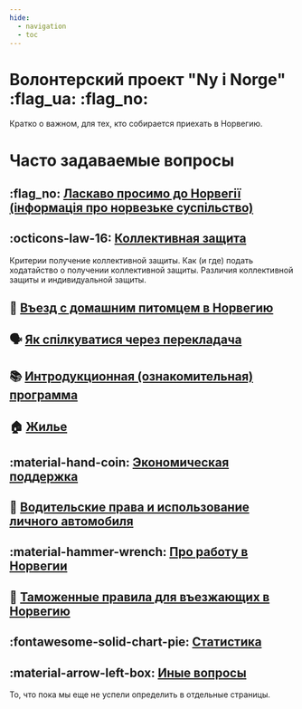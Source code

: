 ```yaml
---
hide:
  - navigation
  - toc
---
```


# **Волонтерский проект "Ny i Norge"** :flag_ua: :flag_no: 
Кратко о важном, для тех, кто собирается приехать в Норвегию.

# Часто задаваемые вопросы

## :flag_no: [Ласкаво просимо до Норвегії (інформація про норвезьке суспільство)](https://www.imdi.no/globalassets/illustrasjoner/ukraina/information-about-norwegian-society-2022---ukrainsk0822.pdf)

## :octicons-law-16: [Коллективная защита](collective-protection.md)
Критерии получение коллективной защиты. Как (и где) подать ходатайство о получении коллективной защиты. Различия коллективной защиты и индивидуальной защиты.

## :guide_dog: [Въезд с домашним питомцем в Норвегию](animals.md)

## :speaking_head: [Як спілкуватися через перекладача](https://www.imdi.no/globalassets/illustrasjoner/ukraina/a-fore-en-samtale-via-tolk_ukrainsk.pdf)


## :books: [Интродукционная (ознакомительная) программа](introduction-programme.md)

## :house: [Жилье](housing.md)

## :material-hand-coin: [Экономическая поддержка](benefits.md)

## :red_car: [Водительские права и использование личного автомобиля](automobile.md)

## :material-hammer-wrench: [Про работу в Норвегии](work.md)

## :customs: [Таможенные правила для въезжающих в Норвегию](toll.md)

## :fontawesome-solid-chart-pie: [Статистика](stats.md)

## :material-arrow-left-box: [Иные вопросы](other.md)
То, что пока мы еще не успели определить в отдельные страницы.